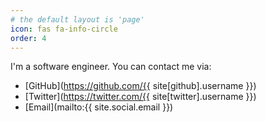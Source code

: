 ```yaml
---
# the default layout is 'page'
icon: fas fa-info-circle
order: 4
---
```


I'm a software engineer. You can contact me via:
- [GitHub](https://github.com/{{ site[github].username }})
- [Twitter](https://twitter.com/{{ site[twitter].username }})
- [Email](mailto:{{ site.social.email }})
